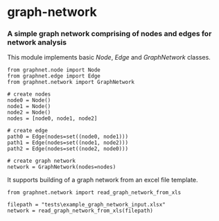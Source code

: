 # graph-network
### A simple graph network comprising of nodes and edges for network analysis

This module implements basic *Node*, *Edge* and *GraphNetwork* classes.


```
from graphnet.node import Node
from graphnet.edge import Edge
from graphnet.network import GraphNetwork

# create nodes
node0 = Node()
node1 = Node()
node2 = Node()
nodes = [node0, node1, node2]
    
# create edge
path0 = Edge(nodes=set((node0, node1)))
path1 = Edge(nodes=set((node1, node2)))
path2 = Edge(nodes=set((node2, node0)))

# create graph network
network = GraphNetwork(nodes=nodes)
```
It supports building of a graph network from an excel file template.
```
from graphnet.network import read_graph_network_from_xls

filepath = "tests\example_graph_network_input.xlsx"
network = read_graph_network_from_xls(filepath)
```
